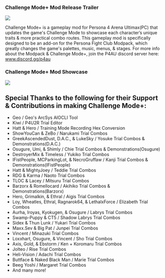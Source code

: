 ### Challenge Mode+ Mod Release Trailer
[![](https://markdown-videos-api.jorgenkh.no/youtube/BSnCdUlPNkA)](https://youtu.be/BSnCdUlPNkA)

Challenge Mode+ is a gameplay mod for Persona 4 Arena Ultimax(PC) that updates the game's Challenge Mode to showcase each character’s unique traits & more practical combo routes. This gameplay mod is specifically designed to be an add-on for the Persona Fight Club Modpack, which greatly changes the game's palettes, music, menus, & stages. For more info about the Modpack & Challenge Mode+, join the P4AU discord server here: www.discord.gg/p4au


### Challenge Mode+ Mod Showcase
[![](https://markdown-videos-api.jorgenkh.no/youtube/dKi89on7d48)](https://youtu.be/dKi89on7d48)

## Special Thanks to the following for their Support & Contributions in making Challenge Mode+:

- Geo / Geo's ArcSys AIOCLI Tool
- Kiwi / P4U2R Trial Editor
- Hatt & Hero / Training Mode Recording Hex Conversion
- ShowYouCan & ZeBo / Narukami Trial Combos
- GreekAscendedDust, D.A.C., & LukeSky / Yosuke Trial Combos & Demonstrations(D.A.C.)
- Osugure, Umi, & Shimly / Chie Trial Combos & Demonstrations(Osugure)
- DestroyerMix & Timeless / Yukiko Trial Combos
- IFistPeople, MCParkingLot, & NecroGruffaw / Kanji Trial Combos & Demonstrations(IFistPeople)
- Hatt & MightyJoey / Teddie Trial Combos
- RDG & Karma / Naoto Trial Combos
- TLOC & Lacey / Mitsuru Trial Combos
- Barzorx & Romellocard / Akihiko Trial Combos & Demonstrations(Barzorx)
- Hero, Grimalkin, & Ethral / Aigis Trial Combos
- Loy, Wheatles, Ethral, Ragnarok64, & LethalxForce / Elizabeth Trial Combos
- Aurha, Iroyas, Kyokugen, & Osugure / Labrys Trial Combos
- Swamp-Puppy & CT5 / Shadow Labrys Trial Combos
- Sidex & Thun Lunk / Yukari Trial Combos
- Maxx.Sev & Big Pat / Junpei Trial Combos
- Vincent / Minazuki Trial Combos
- Loxxhart, Osugure, & Vincent / Sho Trial Combos
- Axis, Gold, & Ebstorm / Ken + Koromaru Trial Combos
- Jolteo / Rise Trial Combos
- Heli-Vision / Adachi Trial Combos
- Buttface & Naked Black Man / Marie Trial Combos
- Beeg Yoshi /  Margaret Trial Combos
- And many more!
